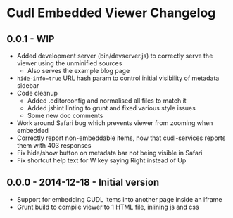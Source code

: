 # Cudl Embedded Viewer Changelog

## 0.0.1 - WIP

* Added development server (bin/devserver.js) to correctly serve the viewer
  using the unminified sources
  * Also serves the example blog page
* `hide-info=true` URL hash param to control initial visibility of metadata
  sidebar
* Code cleanup
  * Added .editorconfig and normalised all files to match it
  * Added jshint linting to grunt and fixed various style issues
  * Some new doc comments
* Work around Safari bug which prevents viewer from zooming when embedded
* Correctly report non-embeddable items, now that cudl-services reports them
  with 403 responses
* Fix hide/show button on metadata bar not being visible in Safari
* Fix shortcut help text for W key saying Right instead of Up

## 0.0.0 - 2014-12-18 - Initial version

* Support for embedding CUDL items into another page inside an iframe
* Grunt build to compile viewer to 1 HTML file, inlining js and css
